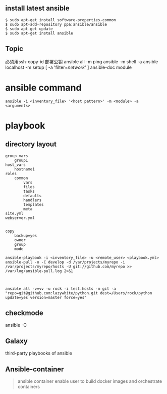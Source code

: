 ## install latest ansible
```
$ sudo apt-get install software-properties-common
$ sudo apt-add-repository ppa:ansible/ansible
$ sudo apt-get update
$ sudo apt-get install ansible

```
## Topic
必须用ssh-copy-id 部署公钥
ansible all -m ping
ansible <host> -m shell -a 
ansible localhost -m setup  [ -a 'filter=*network*' ]
ansible-doc module

# ansible command
```
ansible -i <inventory_file> '<host pattern>' -m <module> -a <arguments>
```
# playbook

## directory layout
```
group_vars
    group1
host_vars
    hostname1
roles
    common
        vars
        files
        tasks
        defaults
        handlers
        templates
        meta
site.yml
webserver.yml


copy
    backup=yes
    owner
    group
    mode

ansible-playbook -i <inventory_file> -u <remote_user> <playbook.yml>
ansible-pull -o -C develop -d /var/projects/myrepo -i /var/projects/myrepo/hosts -U git://github.com/myrepo >> /var/log/ansible-pull.log 2>&1



ansible all -vvvv -u rock -i test.hosts -m git -a "repo=git@github.com:lazywhite/python.git dest=/Users/rock/python update=yes version=master force=yes"

```
## checkmode
ansible -C 

##  Galaxy
third-party playbooks of ansible

## Ansible-container
>ansible container enable user to build docker images and orchestrate containers
